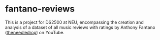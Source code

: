 # fantano-reviews

This is a project for DS2500 at NEU, encompassing the creation and analysis of a dataset of all music reviews with ratings by Anthony Fantano ([theneedledrop](https://www.youtube.com/user/theneedledrop)) on YouTube.
